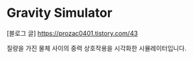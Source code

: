 # Gravity Simulator
[블로그 글]
https://prozac0401.tistory.com/43

질량을 가진 물체 사이의 중력 상호작용을 시각화한 시뮬레이터입니다.
